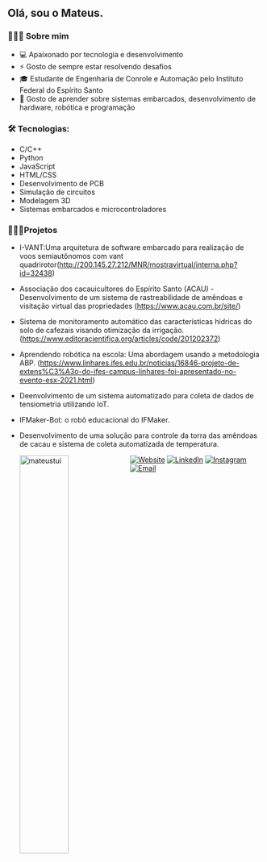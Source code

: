 ## Olá, sou o Mateus.

### 👨🏻‍💻 Sobre mim
- 💻 Apaixonado por tecnologia e desenvolvimento
- ⚡ Gosto de sempre estar resolvendo desafios
- 🎓 Estudante de Engenharia de Conrole e Automação pelo Instituto Federal  do Espírito Santo
- 🌱 Gosto de aprender sobre sistemas embarcados, desenvolvimento de hardware, robótica e programação

### 🛠 Tecnologias:
- C/C++
- Python
- JavaScript
- HTML/CSS
- Desenvolvimento de PCB
- Simulação de circuitos
- Modelagem 3D
- Sistemas embarcados e microcontroladores

### 👨🏻‍🔧Projetos 
- I-VANT:Uma arquitetura de software embarcado para realização de voos semiautônomos com vant quadrirotor(http://200.145.27.212/MNR/mostravirtual/interna.php?id=32438)
- Associação dos cacauicultores do Espírito Santo (ACAU) - Desenvolvimento de um sistema de rastreabilidade de amêndoas e visitação virtual das propriedades (https://www.acau.com.br/site/)
- Sistema de monitoramento automático das características hídricas do solo de cafezais visando otimização da irrigação. (https://www.editoracientifica.org/articles/code/201202372)
- Aprendendo robótica na escola: Uma abordagem usando a metodologia ABP. (https://www.linhares.ifes.edu.br/noticias/16846-projeto-de-extens%C3%A3o-do-ifes-campus-linhares-foi-apresentado-no-evento-esx-2021.html)
- Deenvolvimento de um sistema automatizado para coleta de dados de tensiometria utilizando IoT.
- IFMaker-Bot: o robô educacional do IFMaker.
- Desenvolvimento de uma solução para controle da torra das amêndoas de cacau e sistema de coleta automatizada de temperatura.


  <img width="45%" align="left" src="https://github-readme-stats.vercel.app/api/top-langs/?username=mateustui&layout=compact&hide=html,jupyter%20notebook&theme=dark" alt="mateustui" />
  
  
  <p align="center">
<a target="_blank" href="https://luizfantin.github.io/"><img alt="Website" src="https://img.shields.io/badge/Website-luizfantin.github.io-blue?style=flat-square&logo=google-chrome"></a>
<a target="_blank" href="https://www.linkedin.com/in/mateus-flc%C3%A3o-0b626818b/"><img alt="LinkedIn" src="https://img.shields.io/badge/LinkedIn-Mateus%20Falcão-blue?style=flat-square&logo=linkedin"></a>
<a target="_blank" href="https://www.instagram.com/mateustui/"><img alt="Instagram" src="https://img.shields.io/badge/Instagram-mateustui-blue?style=flat-square&logo=instagram"></a>
<a target="_blank" href="mailto:mfalcao817@gmail.com"><img alt="Email" src="https://img.shields.io/badge/Email-mfalcao817@gmail.com-blue?style=flat-square&logo=gmail"></a>
</p>
